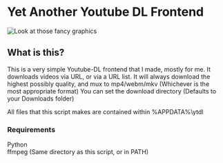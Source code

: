 # Yet Another Youtube DL Frontend

![Look at those fancy graphics](https://i.imgur.com/6HqxI1N.png)

## What is this?

This is a very simple Youtube-DL frontend that I made, mostly for me.
It downloads videos via URL, or via a URL list. 
It will always download the highest possibly quality, and mux to mp4/webm/mkv (Whichever is the most appropriate format)
You can set the download directory (Defaults to your Downloads folder)

All files that this script makes are contained within %APPDATA%\ytdl


### Requirements
Python\
ffmpeg (Same directory as this script, or in PATH)
